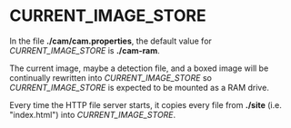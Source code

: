 # CURRENT_IMAGE_STORE

In the file **./cam/cam.properties**, the default value for *CURRENT_IMAGE_STORE* is **./cam-ram**.

The current image, maybe a detection file, and a boxed image will be continually rewritten into *CURRENT_IMAGE_STORE* 
so *CURRENT_IMAGE_STORE* is expected to be mounted as a RAM drive.

Every time the HTTP file server starts, it copies every file from **./site** (i.e. "index.html") into *CURRENT_IMAGE_STORE*.